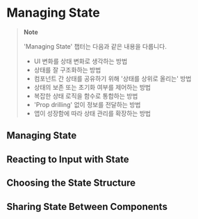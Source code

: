# Managing State

> **Note**
>
> 'Managing State' 챕터는 다음과 같은 내용을 다룹니다.
>
> - UI 변화를 상태 변화로 생각하는 방법
> - 상태를 잘 구조화하는 방법
> - 컴포넌트 간 상태를 공유하기 위해 '상태를 상위로 올리는' 방법
> - 상태의 보존 또는 초기화 여부를 제어하는 방법
> - 복잡한 상태 로직을 함수로 통합하는 방법
> - 'Prop drilling' 없이 정보를 전달하는 방법
> - 앱이 성장함에 따라 상태 관리를 확장하는 방법

## Managing State

## Reacting to Input with State

## Choosing the State Structure

## Sharing State Between Components
